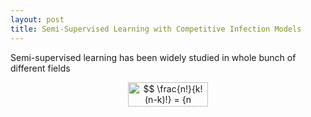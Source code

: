 ```yaml
---
layout: post
title: Semi-Supervised Learning with Competitive Infection Models
---
```

Semi-supervised learning has been widely studied in whole bunch of different fields

<p align="center"><img alt="$$&#10;\frac{n!}{k!(n-k)!} = {n \choose k}&#10;$$" src="https://rawgit.com/dadashkarimi/dadashkarimi/None/svgs/32737e0a8d5a4cf32ba3ab1b74902ab7.png?invert_in_darkmode" align="middle" width="127.89183pt" height="39.30498pt"/></p>
